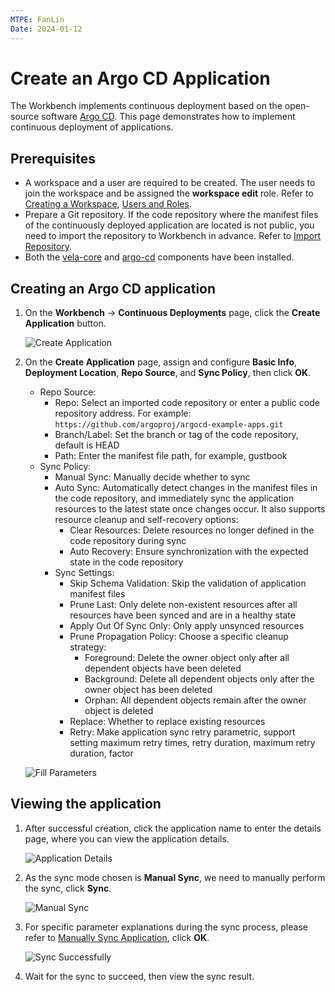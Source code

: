 ```yaml
---
MTPE: FanLin
Date: 2024-01-12
---
```


# Create an Argo CD Application

The Workbench implements continuous deployment based on the open-source software [Argo CD](https://argo-cd.readthedocs.io/en/stable/). This page demonstrates how to implement continuous deployment of applications.

## Prerequisites

- A workspace and a user are required to be created. The user needs to join the workspace and be assigned the __workspace edit__ role.
  Refer to [Creating a Workspace](../../../ghippo/user-guide/workspace/workspace.md), [Users and Roles](../../../ghippo/user-guide/access-control/user.md).
- Prepare a Git repository. If the code repository where the manifest files of the continuously deployed application are located is not public, you need to import the repository to Workbench in advance. Refer to [Import Repository](import-repo.md).
- Both the [vela-core](../../pluggable-components.md#deploying-the-vela-core-component) and [argo-cd](../../pluggable-components.md#deploying-the-argo-cd-component) components have been installed.

## Creating an Argo CD application

1. On the __Workbench__ -> __Continuous Deployments__ page, click the __Create Application__ button.

    ![Create Application](../../images/argo01.png)

2. On the __Create Application__ page, assign and configure __Basic Info__, __Deployment Location__, __Repo Source__, and __Sync Policy__, then click __OK__.

    - Repo Source:
        - Repo: Select an imported code repository or enter a public code repository address. For example: `https://github.com/argoproj/argocd-example-apps.git`
        - Branch/Label: Set the branch or tag of the code repository, default is HEAD
        - Path: Enter the manifest file path, for example, gustbook
    - Sync Policy:
        - Manual Sync: Manually decide whether to sync
        - Auto Sync: Automatically detect changes in the manifest files in the code repository, and immediately sync the application resources to the latest state once changes occur. It also supports resource cleanup and self-recovery options:
            - Clear Resources: Delete resources no longer defined in the code repository during sync
            - Auto Recovery: Ensure synchronization with the expected state in the code repository
        - Sync Settings:
            - Skip Schema Validation: Skip the validation of application manifest files
            - Prune Last: Only delete non-existent resources after all resources have been synced and are in a healthy state
            - Apply Out Of Sync Only: Only apply unsynced resources
            - Prune Propagation Policy: Choose a specific cleanup strategy:
                - Foreground: Delete the owner object only after all dependent objects have been deleted
                - Background: Delete all dependent objects only after the owner object has been deleted
                - Orphan: All dependent objects remain after the owner object is deleted
            - Replace: Whether to replace existing resources
            - Retry: Make application sync retry parametric, support setting maximum retry times, retry duration, maximum retry duration, factor

    ![Fill Parameters](../../images/argo02.png)

## Viewing the application

1. After successful creation, click the application name to enter the details page, where you can view the application details.

    ![Application Details](../../images/argo03.png)

2. As the sync mode chosen is __Manual Sync__, we need to manually perform the sync, click __Sync__.

    ![Manual Sync](../../images/argo04.png)

3. For specific parameter explanations during the sync process, please refer to [Manually Sync Application](./sync-manually.md), click __OK__.

    ![Sync Successfully](../../images/argo05.png)

4. Wait for the sync to succeed, then view the sync result.
